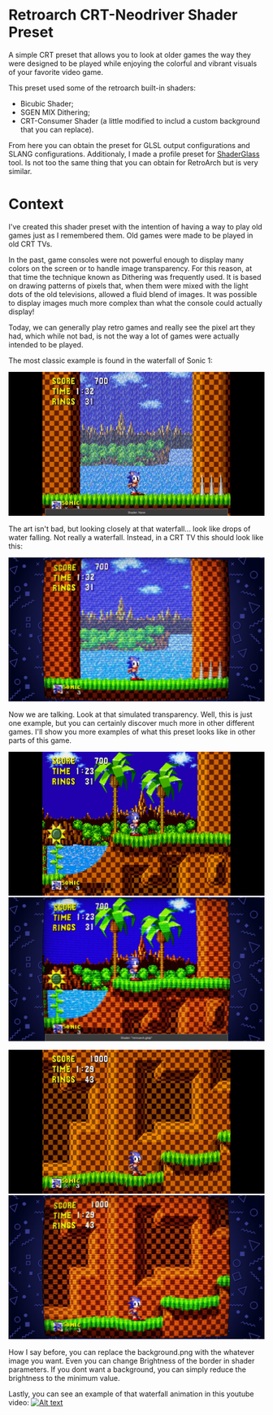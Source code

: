 # Retroarch CRT-Neodriver Shader Preset
A simple CRT preset that allows you to look at older games the way they were designed to be played
while enjoying the colorful and vibrant visuals of your favorite video game.

This preset used some of the retroarch built-in shaders:
* Bicubic Shader;
* SGEN MIX Dithering;
* CRT-Consumer Shader (a little modified to includ a custom background that you can replace).

From here you can obtain the preset for GLSL output configurations and SLANG configurations.
Additionaly, I made a profile preset for [ShaderGlass](https://github.com/mausimus/ShaderGlass) tool.
Is not too the same thing that you can obtain for RetroArch but is very similar.

# Context
I've created this shader preset with the intention of having a way to play old games just as I remembered them.
Old games were made to be played in old CRT TVs.

In the past, game consoles were not powerful enough to display many colors on the screen or to handle image transparency.
For this reason, at that time the technique known as Dithering was frequently used. It is based on drawing patterns of pixels that,
when them were mixed with the light dots of the old televisions, allowed a fluid blend of images. It was possible to
display images much more complex than what the console could actually display!

Today, we can generally play retro games and really see the pixel art they had, which while not bad,
is not the way a lot of games were actually intended to be played.

The most classic example is found in the waterfall of Sonic 1:

![Alt text](https://github.com/TheNeoDriver/crt-neodriver-shader/blob/main/images/comparison-2-1.jpg)

The art isn't bad, but looking closely at that waterfall... look like drops of water falling. Not really a waterfall.
Instead, in a CRT TV this should look like this:

![Alt text](https://github.com/TheNeoDriver/crt-neodriver-shader/blob/main/images/comparison-2-2.jpg)

Now we are talking. Look at that simulated transparency.
Well, this is just one example, but you can certainly discover much more in other different games.
I'll show you more examples of what this preset looks like in other parts of this game.

![Alt text](https://github.com/TheNeoDriver/crt-neodriver-shader/blob/main/images/comparison-1-1.jpg)
![Alt text](https://github.com/TheNeoDriver/crt-neodriver-shader/blob/main/images/comparison-1-2.jpg)


![Alt text](https://github.com/TheNeoDriver/crt-neodriver-shader/blob/main/images/comparison-3-1.jpg)
![Alt text](https://github.com/TheNeoDriver/crt-neodriver-shader/blob/main/images/comparison-3-2.jpg)

How I say before, you can replace the background.png with the whatever image you want. Even you can change Brightness of the border
in shader parameters. If you dont want a background, you can simply reduce the brightness to the minimum value.

Lastly, you can see an example of that waterfall animation in this youtube video:
[![Alt text](https://img.youtube.com/vi/m3OgrQE3h6U/0.jpg)](https://www.youtube.com/watch?v=m3OgrQE3h6U)
